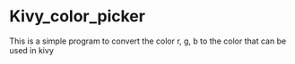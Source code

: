 # Kivy_color_picker



This is a simple program to convert the color r, g, b to the color that can be used in kivy

